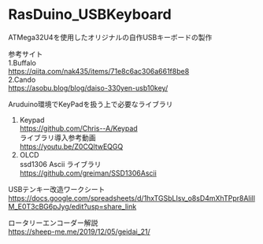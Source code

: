 # RasDuino_USBKeyboard
ATMega32U4を使用したオリジナルの自作USBキーボードの製作

参考サイト<br>
1.Buffalo<br>
https://qiita.com/nak435/items/71e8c6ac306a661f8be8<br>
2.Cando<br>
https://asobu.blog/blog/daiso-330yen-usb10key/

Aruduino環境でKeyPadを扱う上で必要なライブラリ<br>
1. Keypad<br>
https://github.com/Chris--A/Keypad<br>
ライブラリ導入参考動画<br>
https://youtu.be/Z0CQltwEQGQ
2. OLCD<br>
ssd1306 Ascii ライブラリ<br>
https://github.com/greiman/SSD1306Ascii

USBテンキー改造ワークシート<br>
https://docs.google.com/spreadsheets/d/1hxTGSbLIsv_o8sD4mXhTPpr8AlillM_E0T3cBG6pJyg/edit?usp=share_link

ロータリーエンコーダー解説<br>
https://sheep-me.me/2019/12/05/geidai_21/
